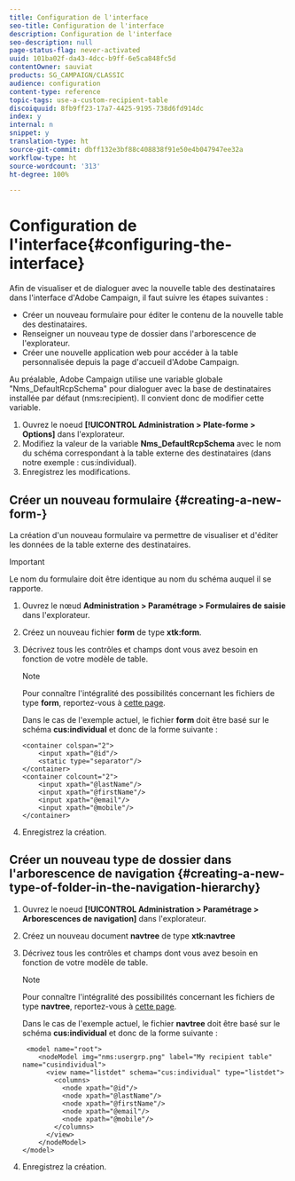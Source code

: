 ```yaml
---
title: Configuration de l'interface
seo-title: Configuration de l'interface
description: Configuration de l'interface
seo-description: null
page-status-flag: never-activated
uuid: 101ba02f-da43-4dcc-b9ff-6e5ca848fc5d
contentOwner: sauviat
products: SG_CAMPAIGN/CLASSIC
audience: configuration
content-type: reference
topic-tags: use-a-custom-recipient-table
discoiquuid: 8fb9ff23-17a7-4425-9195-738d6fd914dc
index: y
internal: n
snippet: y
translation-type: ht
source-git-commit: dbff132e3bf88c408838f91e50e4b047947ee32a
workflow-type: ht
source-wordcount: '313'
ht-degree: 100%

---
```



# Configuration de l&#39;interface{#configuring-the-interface}

Afin de visualiser et de dialoguer avec la nouvelle table des destinataires dans l&#39;interface d&#39;Adobe Campaign, il faut suivre les étapes suivantes :

* Créer un nouveau formulaire pour éditer le contenu de la nouvelle table des destinataires.
* Renseigner un nouveau type de dossier dans l&#39;arborescence de l&#39;explorateur.
* Créer une nouvelle application web pour accéder à la table personnalisée depuis la page d&#39;accueil d&#39;Adobe Campaign.

Au préalable, Adobe Campaign utilise une variable globale &quot;Nms_DefaultRcpSchema&quot; pour dialoguer avec la base de destinataires installée par défaut (nms:recipient). Il convient donc de modifier cette variable.

1. Ouvrez le noeud **[!UICONTROL Administration > Plate-forme > Options]** dans l&#39;explorateur.
1. Modifiez la valeur de la variable **Nms_DefaultRcpSchema** avec le nom du schéma correspondant à la table externe des destinataires (dans notre exemple : cus:individual).
1. Enregistrez les modifications.

## Créer un nouveau formulaire {#creating-a-new-form-}

La création d&#39;un nouveau formulaire va permettre de visualiser et d&#39;éditer les données de la table externe des destinataires.

>[!IMPORTANT]
>
>Le nom du formulaire doit être identique au nom du schéma auquel il se rapporte.

1. Ouvrez le nœud **Administration > Paramétrage > Formulaires de saisie** dans l&#39;explorateur.
1. Créez un nouveau fichier **form** de type **xtk:form**.
1. Décrivez tous les contrôles et champs dont vous avez besoin en fonction de votre modèle de table.

   >[!NOTE]
   >
   >Pour connaître l&#39;intégralité des possibilités concernant les fichiers de type **form**, reportez-vous à [cette page](../../configuration/using/identifying-a-form.md).

   Dans le cas de l&#39;exemple actuel, le fichier **form** doit être basé sur le schéma **cus:individual** et donc de la forme suivante :

   ```
   <container colspan="2">
       <input xpath="@id"/>
       <static type="separator"/>
   </container>
   <container colcount="2">
       <input xpath="@lastName"/>
       <input xpath="@firstName"/>
       <input xpath="@email"/>
       <input xpath="@mobile"/>
   </container> 
   ```

1. Enregistrez la création.

## Créer un nouveau type de dossier dans l&#39;arborescence de navigation {#creating-a-new-type-of-folder-in-the-navigation-hierarchy}

1. Ouvrez le noeud **[!UICONTROL Administration > Paramétrage > Arborescences de navigation]** dans l&#39;explorateur.
1. Créez un nouveau document **navtree** de type **xtk:navtree**
1. Décrivez tous les contrôles et champs dont vous avez besoin en fonction de votre modèle de table.

   >[!NOTE]
   >
   >Pour connaître l&#39;intégralité des possibilités concernant les fichiers de type **navtree**, reportez-vous à [cette page](../../configuration/using/about-navigation-hierarchy.md).

   Dans le cas de l&#39;exemple actuel, le fichier **navtree** doit être basé sur le schéma **cus:individual** et donc de la forme suivante :

   ```
    <model name="root">
       <nodeModel img="nms:usergrp.png" label="My recipient table" name="cusindividual">
         <view name="listdet" schema="cus:individual" type="listdet">
           <columns>
             <node xpath="@id"/>
             <node xpath="@lastName"/>
             <node xpath="@firstName"/>
             <node xpath="@email"/>
             <node xpath="@mobile"/>
           </columns>
         </view>
       </nodeModel>
   </model>
   ```

1. Enregistrez la création.

